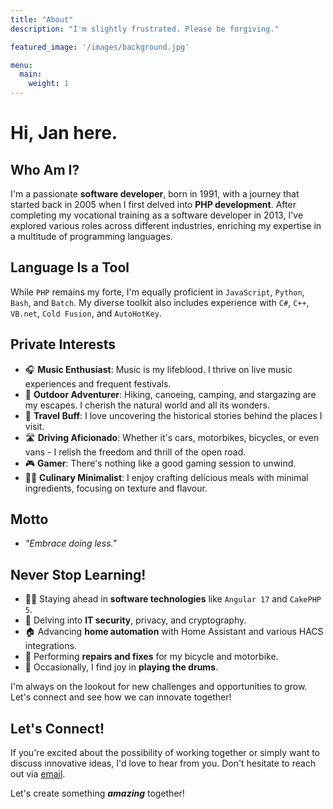 ```yaml
---
title: "About"
description: "I'm slightly frustrated. Please be forgiving."

featured_image: '/images/background.jpg'

menu:
  main:
    weight: 1
---
```


# Hi, Jan here.

## Who Am I?
I'm a passionate **software developer**, born in 1991, with a journey that started back in 2005 when I first delved into **PHP development**. After completing my vocational training as a software developer in 2013, I've explored various roles across different industries, enriching my expertise in a multitude of programming languages.

## Language Is a Tool
While ``PHP`` remains my forte, I'm equally proficient in ``JavaScript``, ``Python``, ``Bash``, and ``Batch``. My diverse toolkit also includes experience with ``C#``, ``C++``, ``VB.net``, ``Cold Fusion``, and ``AutoHotKey``.

## Private Interests
- 🎧 **Music Enthusiast**: Music is my lifeblood. I thrive on live music experiences and frequent festivals.
- 🥾 **Outdoor Adventurer**: Hiking, canoeing, camping, and stargazing are my escapes. I cherish the natural world and all its wonders.
- 🚊 **Travel Buff**: I love uncovering the historical stories behind the places I visit.
- 🛣 **Driving Aficionado**: Whether it's cars, motorbikes, bicycles, or even vans - I relish the freedom and thrill of the open road.
- 🎮 **Gamer**: There's nothing like a good gaming session to unwind.
- 👨‍🍳 **Culinary Minimalist**: I enjoy crafting delicious meals with minimal ingredients, focusing on texture and flavour.

## Motto
- *"Embrace doing less."*

## Never Stop Learning!
- 👨‍💻 Staying ahead in **software technologies** like ``Angular 17`` and ``CakePHP 5``.
- 🔐 Delving into **IT security**, privacy, and cryptography.
- 🏠 Advancing **home automation** with Home Assistant and various HACS integrations.
- 🔧 Performing **repairs and fixes** for my bicycle and motorbike.
- 🥁 Occasionally, I find joy in **playing the drums**.

I'm always on the lookout for new challenges and opportunities to grow. Let's connect and see how we can innovate together!

## Let's Connect!
If you're excited about the possibility of working together or simply want to discuss innovative ideas, I'd love to hear from you.
Don't hesitate to reach out via [email](mailto:jan.nox@pm.me).

Let's create something ***amazing*** together!

